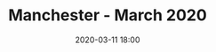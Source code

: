 ---
templateKey: 'event-page'
eventId: 2AF20122-5113-47D2-ABE9-007F45F98D25
title: Manchester - March 2020
sup: The Manchester Sitecore User Group is back for the first meetup of 2020 ahead of SUGCON. Hear from Sitecore Experts sharing their knowledge and experience & network with the Sitecore Community over a few drinks and some pizza. This Sitecore User Group is kindly hosted by Valtech in their offices in Manchester.
date: 2020-03-11 18:00
dateConfirmed: true
image: ./assets/images/valtech-venue.jpg
sponsors: Valtech
venue:
  name: Valtech's Offices
  address: Basil Chambers, 65 High Street, M4 1FS, Manchester
  position: 53.484187, -2.238421
  details: 
agenda:
  - agenda-item:
    time: "18:00"
    value: Arrival and networking
  - talk:
    time: "18:30"
    who: Dominic Hurst, Experience Engineer @ Valtech
    intro: Prioritising tests 101
    description: Whether your testing personalisation or optimisation; making sure you get the most value from testing is key. With clients wanting instant results it is even more important to deliver value fast when testing. In this session, Dominic will discuss the importance of test prioritisation but also hot topics of where do you start first? How do you adhere to release cycles? How do you build a team to test? How do you build to scale?...  and more.
  - talk:
    time: "19:00"
    who: Jeremy Davis, Sitecore Solution Architect @ Kagool
    intro: Big site, little site, put it in a box!
    description: Your first steps developing for Sitecore using Docker
  - agenda-item:
    time: "19:30"
    value: Break
  - talk:
    time: "20:00"
    who: 
    intro: TBC
    description: 
  - agenda-item:
    time: "20:30"
    value: Networking
meta:
  metaTitle: Sitecore User Group - Manchester - March 2020
  metaDescription: Join us for the first Sitecore Technical User Group of the year in Manchester! 
  metaKeywords: sitecore, user group, manchester
---